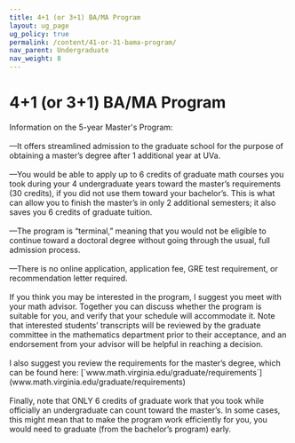 ```yaml
---
title: 4+1 (or 3+1) BA/MA Program
layout: ug_page
ug_policy: true
permalink: /content/41-or-31-bama-program/
nav_parent: Undergraduate
nav_weight: 8
---
```


<h1 class="mb-3">4+1 (or 3+1) BA/MA Program</h1>

<p>Information on the 5-year Master&#39;s Program:<br />
<br />
&mdash;It offers streamlined admission to the graduate school for the purpose of obtaining a master&rsquo;s degree after 1 additional year at UVa.<br />
<br />
&mdash;You would be able to apply up to 6 credits of graduate math courses you took during your 4 undergraduate years toward the master&rsquo;s requirements (30 credits), if you did not use them toward your bachelor&rsquo;s. This is what can allow you to finish the master&rsquo;s in only 2 additional semesters; it also saves you 6 credits of graduate tuition.<br />
<br />
&mdash;The program is &ldquo;terminal,&rdquo; meaning that you would not be eligible to continue toward a doctoral degree without going through the usual, full admission process.<br />
<br />
&mdash;There is no online application, application fee, GRE test requirement, or recommendation letter required.<br />
<br />
If you think you may be interested in the program, I suggest you meet with your math advisor. Together you can discuss whether the program is suitable for you, and verify that your schedule will accommodate it. Note that interested students&rsquo; transcripts will be reviewed by the graduate committee in the mathematics department prior to their acceptance, and an endorsement from your advisor will be helpful in reaching a decision.<br />
<br />
I also suggest you review the requirements for the master&rsquo;s degree, which can be found here: [`www.math.virginia.edu/graduate/requirements`](www.math.virginia.edu/graduate/requirements)<br />
<br />
Finally, note that ONLY 6 credits of graduate work that you took while officially an undergraduate can count toward the master&rsquo;s. In some cases, this might mean that to make the program work efficiently for you, you would need to graduate (from the bachelor&rsquo;s program) early.</p>

